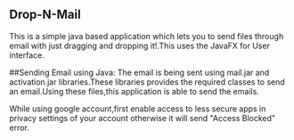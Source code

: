 ## Drop-N-Mail
This is a simple java based application which lets you to send files through email with just dragging and dropping it!.This uses the JavaFX for User interface.

##Sending Email using Java:
The email is being sent using mail.jar and activation.jar libraries.These libraries provides the required classes to send an email.Using these files,this application is able to send the emails.

While using google account,first enable access to less secure apps in privacy settings of your account otherwise it will send "Access Blocked" error.
